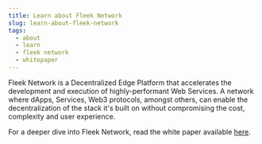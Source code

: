 ```yaml
---
title: Learn about Fleek Network
slug: learn-about-fleek-network
tags:
  - about
  - learn
  - fleek network
  - whitepaper
---
```


Fleek Network is a Decentralized Edge Platform that accelerates the development and execution of highly-performant Web Services. A network where dApps, Services, Web3 protocols, amongst others, can enable the decentralization of the stack it's built on without compromising the cost, complexity and user experience.

For a deeper dive into Fleek Network, read the white paper available [here](/todo:whitepaper).